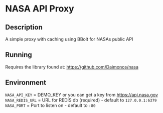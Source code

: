 # NASA API Proxy

## Description

A simple proxy with caching using BBolt for NASAs public API

## Running

Requires the library found at: https://github.com/Daimonos/nasa

## Environment

`NASA_API_KEY` = DEMO_KEY or you can get a key from https://api.nasa.gov
`NASA_REDIS_URL` = URL for REDIS db (required) - default to `127.0.0.1:6379`
`NASA_PORT` = Port to listen on - default to `:80`
